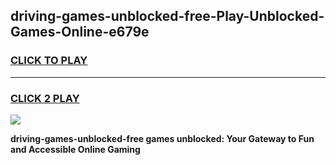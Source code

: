 
## driving-games-unblocked-free-Play-Unblocked-Games-Online-e679e
<h3>
<a href="https://premium76.site?title=driving-games-unblocked-free&ref=24A">CLICK TO PLAY</a></h3>
<hr>

<h3>
<a href="https://premium76.site?title=driving-games-unblocked-free&ref=24A">CLICK 2 PLAY</a>
  
</h3>

<a href="https://premium76.site?title=driving-games-unblocked-free&ref=24A"><img src="https://clearcache.store/games.png"></a>


**driving-games-unblocked-free games unblocked: Your Gateway to Fun and Accessible Online Gaming**
